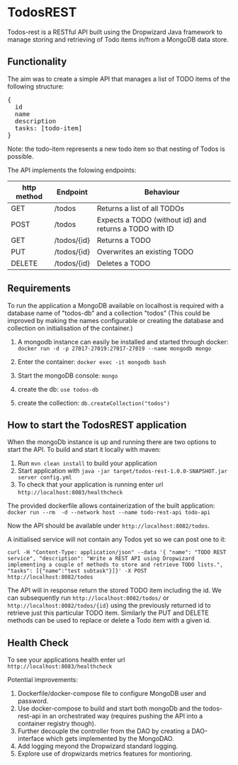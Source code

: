# TodosREST

Todos-rest is a RESTful API built using the Dropwizard Java framework to manage storing and retrieving of Todo items in/from a MongoDB data store.

## Functionality

The aim was to create a simple API that manages a list of TODO items of the following structure:

<pre>
{
  id
  name
  description
  tasks: [todo-item]
}
</pre>

Note: the todo-item represents a new todo item so that nesting of Todos is possible.

The API implements the folowing endpoints:

| http method | Endpoint | Behaviour |
| --- | --- | --- |
| GET | /todos | Returns a list of all TODOs |
| POST | /todos | Expects a TODO (without id) and returns a TODO with ID |
| GET | /todos/{id} | Returns a TODO | 
| PUT | /todos/{id} | Overwrites an existing TODO |
| DELETE | /todos/{id} | Deletes a TODO |

Requirements
---

To run the application a MongoDB available on localhost is required with a database name of "todos-db" and a collection "todos" 
(This could be improved by making the names configurable or creating the database and collection on initialisation of the container.)

1. A mongodb instance can easily be installed and started through docker:
`docker run -d -p 27017-27019:27017-27019 --name mongodb mongo`

2. Enter the container:
`docker exec -it mongodb bash`

3. Start the mongoDB console:
`mongo`

4. create the db:
`use todos-db`

5. create the collection:
`db.createCollection("todos")`

How to start the TodosREST application
---

When the mongoDb instance is up and running there are two options to start the API. To build and start it locally with maven: 

1. Run `mvn clean install` to build your application
1. Start application with `java -jar target/todos-rest-1.0.0-SNAPSHOT.jar server config.yml`
1. To check that your application is running enter url `http://localhost:8083/healthcheck`

The provided dockerfile allows containerization of the built application:
`docker run --rm  -d --network host --name todo-rest-api todo-api`

Now the API should be available under `http://localhost:8082/todos`.

A initialised service will not contain any Todos yet so we can post one to it:

`curl -H "Content-Type: application/json" --data '{ "name": "TODO REST service", "description": "Write a REST API using Dropwizard implementing a couple of methods to store and retrieve TODO lists.", "tasks": [{"name":"test subtask"}]}' -X POST http://localhost:8082/todos`

The API will in response return the stored TODO item including the id.
We can subsequently run `http://localhost:8082/todos/` or `http://localhost:8082/todos/{id}` using the previously returned id to retrieve just this particular TODO item.
Similarly the PUT and DELETE methods can be used to replace or delete a Todo item with a given id.


Health Check
---

To see your applications health enter url `http://localhost:8083/healthcheck`

Potential improvements:

1. Dockerfile/docker-compose file to configure MongoDB user and password.
2. Use docker-compose to build and start both mongoDb and the todos-rest-api in an orchestrated way (requires pushing the API into a container registry though).
3. Further decouple the controller from the DAO by creating a DAO-interface which gets implemented by the MongoDAO.
4. Add logging meyond the Dropwizard standard logging.
5. Explore use of dropwizards metrics features for montioring. 
